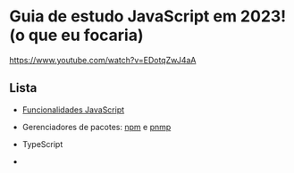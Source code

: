# Guia de estudo JavaScript em 2023! (o que eu focaria)

https://www.youtube.com/watch?v=EDotqZwJ4aA  

## Lista

- [Funcionalidades JavaScript](https://www.youtube.com/watch?v=37SwqREHRGI)

- Gerenciadores de pacotes: [npm](https://www.npmjs.com/) e [pnmp](https://pnpm.io/)

- TypeScript

- 